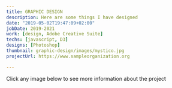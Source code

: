 ```yaml
---
title: GRAPHIC DESIGN
description: Here are some things I have designed
date: "2019-05-02T19:47:09+02:00"
jobDate: 2019-2021
work: [design, Adobe Creative Suite]
techs: [javascript, D3]
designs: [Photoshop]
thumbnail: graphic-design/images/mystico.jpg
projectUrl: https://www.sampleorganization.org

---
```


Click any image below to see more information about the project
